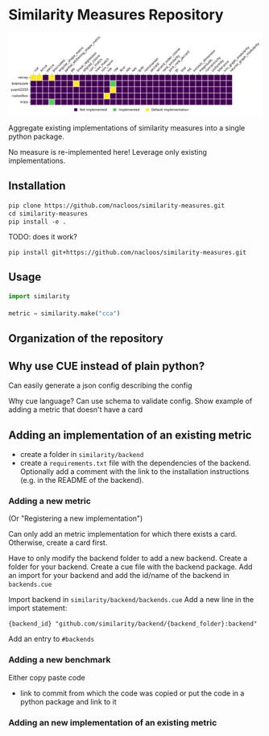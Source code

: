 # Similarity Measures Repository

<!-- ![Backend metrics](figures/backend_metrics.png) -->
![Backend metrics](https://github.com/nacloos/similarity-measures/blob/main/figures/backend_metrics.png)

Aggregate existing implementations of similarity measures into a single python package.

No measure is re-implemented here! Leverage only existing implementations.


## Installation

 ```
 pip clone https://github.com/nacloos/similarity-measures.git
 cd similarity-measures
 pip install -e .
 ```

TODO: does it work?
```
pip install git+https://github.com/nacloos/similarity-measures.git
```

## Usage

```python
import similarity

metric = similarity.make("cca")
```

## Organization of the repository

## Why use CUE instead of plain python?
Can easily generate a json config describing the config

Why cue language? Can use schema to validate config. Show example of adding a metric that doesn't have a card

## Adding an implementation of an existing metric
* create a folder in `similarity/backend`
* create a `requirements.txt` file with the dependencies of the backend. Optionally add a comment with the link to the installation instructions (e.g. in the README of the backend).


### Adding a new metric
(Or "Registering a new implementation")

Can only add an metric implementation for which there exists a card. Otherwise, create a card first.

Have to only modify the backend folder to add a new backend.
Create a folder for your backend. Create a cue file with the backend package.
Add an import for your backend and add the id/name of the backend in `backends.cue`


Import backend in `similarity/backend/backends.cue`
Add a new line in the import statement:
```
{backend_id} "github.com/similarity/backend/{backend_folder}:backend"
```
Add an entry to `#backends`

### Adding a new benchmark
Either copy paste code
* link to commit from which the code was copied
or put the code in a python package and link to it


### Adding an new implementation of an existing metric

